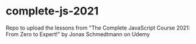 # complete-js-2021
Repo to upload the lessons from "The Complete JavaScript Course 2021: From Zero to Expert!" by Jonas Schmedtmann on Udemy
